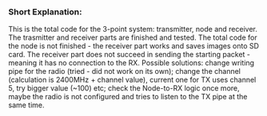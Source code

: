 ### Short Explanation:

This is the total code for the 3-point system: transmitter, node and receiver. The trasmitter and receiver parts are finished and tested. 
The total code for the node is not finished - the receiver part works and saves images onto SD card. 
The receiver part does not succeed in sending the starting packet - meaning it has no connection to the RX.
Possible solutions: change writing pipe for the radio (tried - did not work on its own); change the channel (calculation is 2400MHz + channel value), 
current one for TX uses channel 5, try bigger value (~100) etc; check the Node-to-RX logic once more, maybe the radio is not configured and tries 
to listen to the TX pipe at the same time. 
